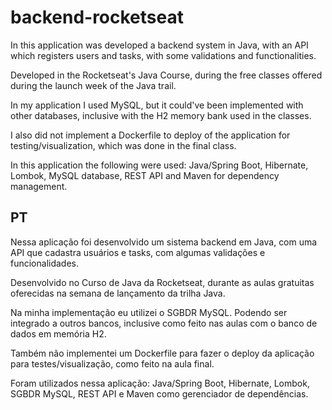 # backend-rocketseat

In this application was developed a backend system in Java, with an API which registers users and tasks, with some validations and functionalities.

Developed in the Rocketseat's Java Course, during the free classes offered during the launch week of the Java trail.

In my application I used MySQL, but it could've been implemented with other databases, inclusive with the H2 memory bank used in the classes.

I also did not implement a Dockerfile to deploy of the application for testing/visualization, which was done in the final class.

In this application the following were used: Java/Spring Boot, Hibernate, Lombok, MySQL database, REST API and Maven for dependency management.

## PT

 Nessa aplicação foi desenvolvido um sistema backend em Java, com uma API que cadastra usuários e tasks, com algumas validações e funcionalidades.

Desenvolvido no Curso de Java da Rocketseat, durante as aulas gratuitas oferecidas na semana de lançamento da trilha Java.

Na minha implementação eu utilizei o SGBDR MySQL. Podendo ser integrado a outros bancos, inclusive como feito nas aulas com o banco de dados em memória H2. 

Também não implementei um Dockerfile para fazer o deploy da aplicação para testes/visualização, como feito na aula final.

Foram utilizados nessa aplicação: Java/Spring Boot, Hibernate, Lombok, SGBDR MySQL, REST API e Maven como gerenciador de dependências.
